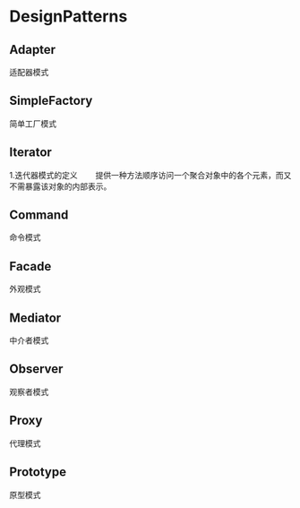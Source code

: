# DesignPatterns

## Adapter
适配器模式

## SimpleFactory
简单工厂模式

## Iterator
1.迭代器模式的定义
&emsp;&emsp;提供一种方法顺序访问一个聚合对象中的各个元素，而又不需暴露该对象的内部表示。

## Command
命令模式

## Facade
外观模式

## Mediator
中介者模式

## Observer
观察者模式

## Proxy
代理模式

## Prototype
原型模式
